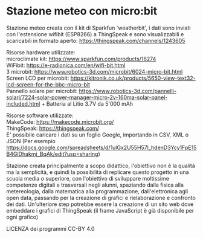 # Stazione meteo con micro:bit
Stazione meteo creata con il kit di Sparkfun 'weatherbit', i dati sono inviati con l'estensione wifibit (ESP8266) a ThingSpeak e sono visualizzabili e scaricabili in formato aperto: https://thingspeak.com/channels/1243605

Risorse hardware utilizzate:  
microclimate kit: https://www.sparkfun.com/products/16274  
WiFibit: https://e-radionica.com/en/wifi-bit.html  
3 microbit: https://www.robotics-3d.com/microbit/6024-micro-bit.html  
Screen LCD per microbit: https://kitronik.co.uk/products/5650-view-text32-lcd-screen-for-the-bbc-micro-bit  
Pannello solare per microbit: https://www.robotics-3d.com/pannelli-solari/7224-solar-power-manager-micro-2v-160ma-solar-panel-included.html + Batteria al Litio 3.7V da 5'000 mAh

Risorse software utilizzate:  
MakeCode: https://makecode.microbit.org/  
ThingSpeak: https://thingspeak.com/  
E' possibile caricare i dati su un foglio Google, importando in CSV, XML o JSON 
(Per esempio https://docs.google.com/spreadsheets/d/1ulGx2U55H57l_hdenD3Ycy1FpE15B4GlDhakmj_BqAk/edit?usp=sharing)

Stazione creata principalmente a scopo didattico, l'obiettivo non è la qualità ma la semplicità, e quindi la possibilità di replicare questo progetto in una scuola media o superiore, con l'obiettivo di sviluppare moltissime competenze digitali e trasversali negli alunni, spaziando dalla fisica alla metereologia, dalla matematica alla programmazione, dall'elettronica agli open data, passando per la creazione di grafici e rielaborazione e confronto dei dati.
Un'ulteriore step potrebbe essere la creazione di un sito web dove embeddare i grafici di ThingSpeak (il frame JavaScript è già disponibile per ogni grafico)

LICENZA dei programmi CC-BY 4.0
